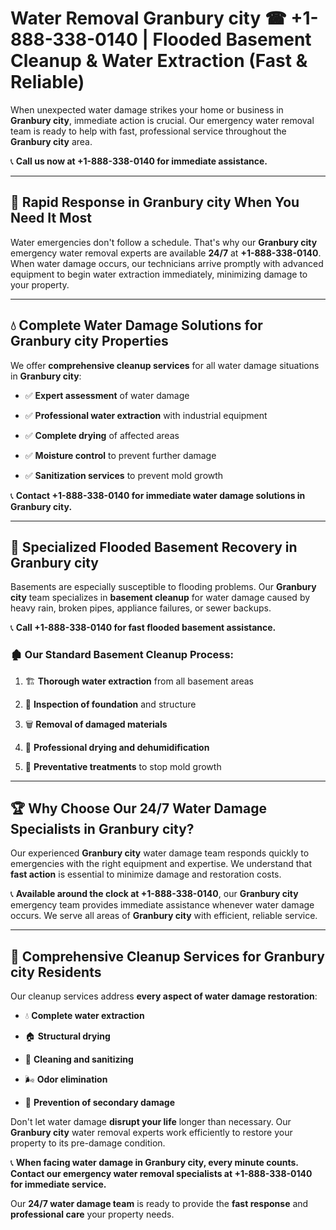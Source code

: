 # Water Removal Granbury city ☎ +1-888-338-0140 | Flooded Basement Cleanup & Water Extraction (Fast & Reliable)

When unexpected water damage strikes your home or business in **Granbury city**, immediate action is crucial. Our emergency water removal team is ready to help with fast, professional service throughout the **Granbury city** area. 

📞 **Call us now at +1-888-338-0140 for immediate assistance.**
---
## 🚀 Rapid Response in Granbury city When You Need It Most
Water emergencies don't follow a schedule. That's why our **Granbury city** emergency water removal experts are available **24/7** at **+1-888-338-0140**. When water damage occurs, our technicians arrive promptly with advanced equipment to begin water extraction immediately, minimizing damage to your property.
---
## 💧 Complete Water Damage Solutions for Granbury city Properties
We offer **comprehensive cleanup services** for all water damage situations in **Granbury city**:
- ✅ **Expert assessment** of water damage  
- ✅ **Professional water extraction** with industrial equipment  
- ✅ **Complete drying** of affected areas  
- ✅ **Moisture control** to prevent further damage  
- ✅ **Sanitization services** to prevent mold growth  
📞 **Contact +1-888-338-0140 for immediate water damage solutions in Granbury city.**
---
## 🌊 Specialized Flooded Basement Recovery in Granbury city
Basements are especially susceptible to flooding problems. Our **Granbury city** team specializes in **basement cleanup** for water damage caused by heavy rain, broken pipes, appliance failures, or sewer backups. 
📞 **Call +1-888-338-0140 for fast flooded basement assistance.**
### 🏚️ Our Standard Basement Cleanup Process:
1. 🏗️ **Thorough water extraction** from all basement areas  
2. 🔎 **Inspection of foundation** and structure  
3. 🗑️ **Removal of damaged materials**  
4. 💨 **Professional drying and dehumidification**  
5. 🚫 **Preventative treatments** to stop mold growth  
---
## 🏆 Why Choose Our 24/7 Water Damage Specialists in Granbury city?
Our experienced **Granbury city** water damage team responds quickly to emergencies with the right equipment and expertise. We understand that **fast action** is essential to minimize damage and restoration costs.
📞 **Available around the clock at +1-888-338-0140**, our **Granbury city** emergency team provides immediate assistance whenever water damage occurs. We serve all areas of **Granbury city** with efficient, reliable service.
---
## 🧹 Comprehensive Cleanup Services for Granbury city Residents
Our cleanup services address **every aspect of water damage restoration**:
- 💧 **Complete water extraction**  
- 🏠 **Structural drying**  
- 🧼 **Cleaning and sanitizing**  
- 🌬️ **Odor elimination**  
- 🚫 **Prevention of secondary damage**  
Don't let water damage **disrupt your life** longer than necessary. Our **Granbury city** water removal experts work efficiently to restore your property to its pre-damage condition.
📞 **When facing water damage in Granbury city, every minute counts. Contact our emergency water removal specialists at +1-888-338-0140 for immediate service.**
Our **24/7 water damage team** is ready to provide the **fast response** and **professional care** your property needs.

